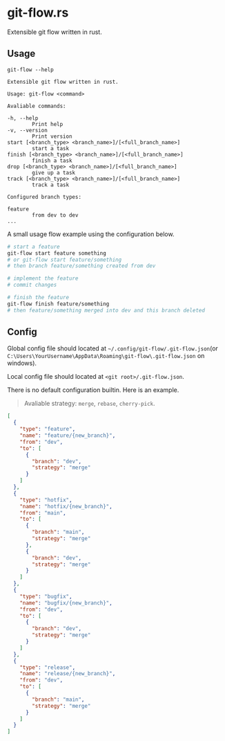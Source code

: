# git-flow.rs

Extensible git flow written in rust.

## Usage

`git-flow --help`

```
Extensible git flow written in rust.

Usage: git-flow <command>

Avaliable commands:

-h, --help
        Print help
-v, --version
        Print version
start [<branch_type> <branch_name>]/[<full_branch_name>]
        start a task
finish [<branch_type> <branch_name>]/[<full_branch_name>]
        finish a task
drop [<branch_type> <branch_name>]/[<full_branch_name>]
        give up a task
track [<branch_type> <branch_name>]/[<full_branch_name>]
        track a task

Configured branch types:

feature
        from dev to dev
...
```

A small usage flow example using the configuration below.

```sh
# start a feature
git-flow start feature something
# or git-flow start feature/something
# then branch feature/something created from dev

# implement the feature
# commit changes

# finish the feature
git-flow finish feature/something
# then feature/something merged into dev and this branch deleted
```

## Config

Global config file should located at `~/.config/git-flow/.git-flow.json`(or `C:\Users\YourUsername\AppData\Roaming\git-flow\.git-flow.json` on windows).

Local config file should located at `<git root>/.git-flow.json`.

There is no default configuration builtin. Here is an example.

> Avaliable strategy: `merge`, `rebase`, `cherry-pick`.

```json
[
  {
    "type": "feature",
    "name": "feature/{new_branch}",
    "from": "dev",
    "to": [
      {
        "branch": "dev",
        "strategy": "merge"
      }
    ]
  },
  {
    "type": "hotfix",
    "name": "hotfix/{new_branch}",
    "from": "main",
    "to": [
      {
        "branch": "main",
        "strategy": "merge"
      },
      {
        "branch": "dev",
        "strategy": "merge"
      }
    ]
  },
  {
    "type": "bugfix",
    "name": "bugfix/{new_branch}",
    "from": "dev",
    "to": [
      {
        "branch": "dev",
        "strategy": "merge"
      }
    ]
  },
  {
    "type": "release",
    "name": "release/{new_branch}",
    "from": "dev",
    "to": [
      {
        "branch": "main",
        "strategy": "merge"
      }
    ]
  }
]
```
